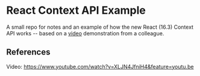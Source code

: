 # React Context API Example

A small repo for notes and an example of how the new React (16.3) Context API works -- based on a [video](https://www.youtube.com/watch?v=XLJN4JfniH4&feature=youtu.be) demonstration from a colleague.

## References

Video:  https://www.youtube.com/watch?v=XLJN4JfniH4&feature=youtu.be
